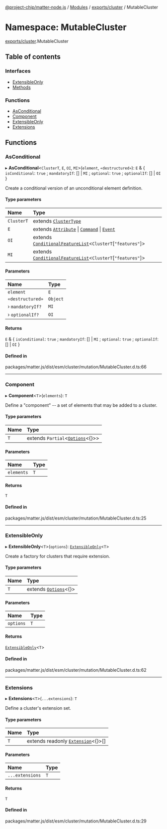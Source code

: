 [@project-chip/matter-node.js](../README.md) / [Modules](../modules.md) / [exports/cluster](exports_cluster.md) / MutableCluster

# Namespace: MutableCluster

[exports/cluster](exports_cluster.md).MutableCluster

## Table of contents

### Interfaces

- [ExtensibleOnly](../interfaces/exports_cluster.MutableCluster.ExtensibleOnly.md)
- [Methods](../interfaces/exports_cluster.MutableCluster.Methods.md)

### Functions

- [AsConditional](exports_cluster.MutableCluster.md#asconditional)
- [Component](exports_cluster.MutableCluster.md#component)
- [ExtensibleOnly](exports_cluster.MutableCluster.md#extensibleonly)
- [Extensions](exports_cluster.MutableCluster.md#extensions)

## Functions

### AsConditional

▸ **AsConditional**\<`ClusterT`, `E`, `OI`, `MI`\>(`element`, `«destructured»`): `E` & \{ `isConditional`: ``true`` ; `mandatoryIf`: [] \| `MI` ; `optional`: ``true`` ; `optionalIf`: [] \| `OI`  }

Create a conditional version of an unconditional element definition.

#### Type parameters

| Name | Type |
| :------ | :------ |
| `ClusterT` | extends [`ClusterType`](../interfaces/exports_cluster.ClusterType-1.md) |
| `E` | extends [`Attribute`](exports_cluster.ClusterType.md#attribute) \| [`Command`](exports_cluster.ClusterType.md#command) \| [`Event`](exports_cluster.ClusterType.md#event) |
| `OI` | extends [`ConditionalFeatureList`](exports_cluster.md#conditionalfeaturelist)\<`ClusterT`[``"features"``]\> |
| `MI` | extends [`ConditionalFeatureList`](exports_cluster.md#conditionalfeaturelist)\<`ClusterT`[``"features"``]\> |

#### Parameters

| Name | Type |
| :------ | :------ |
| `element` | `E` |
| `«destructured»` | `Object` |
| › `mandatoryIf?` | `MI` |
| › `optionalIf?` | `OI` |

#### Returns

`E` & \{ `isConditional`: ``true`` ; `mandatoryIf`: [] \| `MI` ; `optional`: ``true`` ; `optionalIf`: [] \| `OI`  }

#### Defined in

packages/matter.js/dist/esm/cluster/mutation/MutableCluster.d.ts:66

___

### Component

▸ **Component**\<`T`\>(`elements`): `T`

Define a "component" -- a set of elements that may be added to a cluster.

#### Type parameters

| Name | Type |
| :------ | :------ |
| `T` | extends `Partial`\<[`Options`](exports_cluster.ClusterType.md#options)\<{}\>\> |

#### Parameters

| Name | Type |
| :------ | :------ |
| `elements` | `T` |

#### Returns

`T`

#### Defined in

packages/matter.js/dist/esm/cluster/mutation/MutableCluster.d.ts:25

___

### ExtensibleOnly

▸ **ExtensibleOnly**\<`T`\>(`options`): [`ExtensibleOnly`](../interfaces/exports_cluster.MutableCluster.ExtensibleOnly.md)\<`T`\>

Create a factory for clusters that require extension.

#### Type parameters

| Name | Type |
| :------ | :------ |
| `T` | extends [`Options`](exports_cluster.ClusterType.md#options)\<{}\> |

#### Parameters

| Name | Type |
| :------ | :------ |
| `options` | `T` |

#### Returns

[`ExtensibleOnly`](../interfaces/exports_cluster.MutableCluster.ExtensibleOnly.md)\<`T`\>

#### Defined in

packages/matter.js/dist/esm/cluster/mutation/MutableCluster.d.ts:62

___

### Extensions

▸ **Extensions**\<`T`\>(`...extensions`): `T`

Define a cluster's extension set.

#### Type parameters

| Name | Type |
| :------ | :------ |
| `T` | extends readonly [`Extension`](../interfaces/exports_cluster.ClusterType.Extension.md)\<{}\>[] |

#### Parameters

| Name | Type |
| :------ | :------ |
| `...extensions` | `T` |

#### Returns

`T`

#### Defined in

packages/matter.js/dist/esm/cluster/mutation/MutableCluster.d.ts:29
